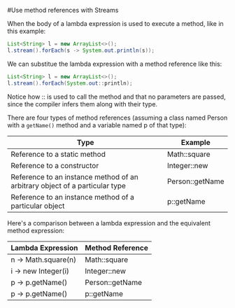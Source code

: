 #Use method references with Streams

When the body of a lambda expression is used to execute a method, like in this example:
````java
List<String> l = new ArrayList<>();
l.stream().forEach(s -> System.out.println(s));
````
We can substitue the lambda expression with a method reference like this:
````java
List<String> l = new ArrayList<>();
l.stream().forEach(System.out::println);
````
Notice how :: is used to call the method and that no parameters are passed, since the compiler infers them along with their type.

There are four types of method references (assuming a class named Person with a `getName()` method and a variable named p of that type):

|Type|Example|
|----|---------|
|Reference to a static method|Math::square|
|Reference to a constructor	|Integer::new|
|Reference to an instance method of an arbitrary object of a particular type	|Person::getName|
|Reference to an instance method of a particular object	|p::getName|

Here's a comparison between a lambda expression and the equivalent method expression:

|Lambda Expression|Method Reference|
|----|---------|
|n -> Math.square(n)|Math::square|
|i -> new Integer(i)	|Integer::new|
|p -> p.getName()	|Person::getName|
|p -> p.getName()	|p::getName|
